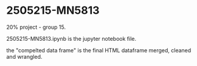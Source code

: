 # 2505215-MN5813
20% project - group 15.

2505215-MN5813.ipynb is the jupyter notebook file.

the "compelted data frame" is the final HTML dataframe merged, cleaned and wrangled.
